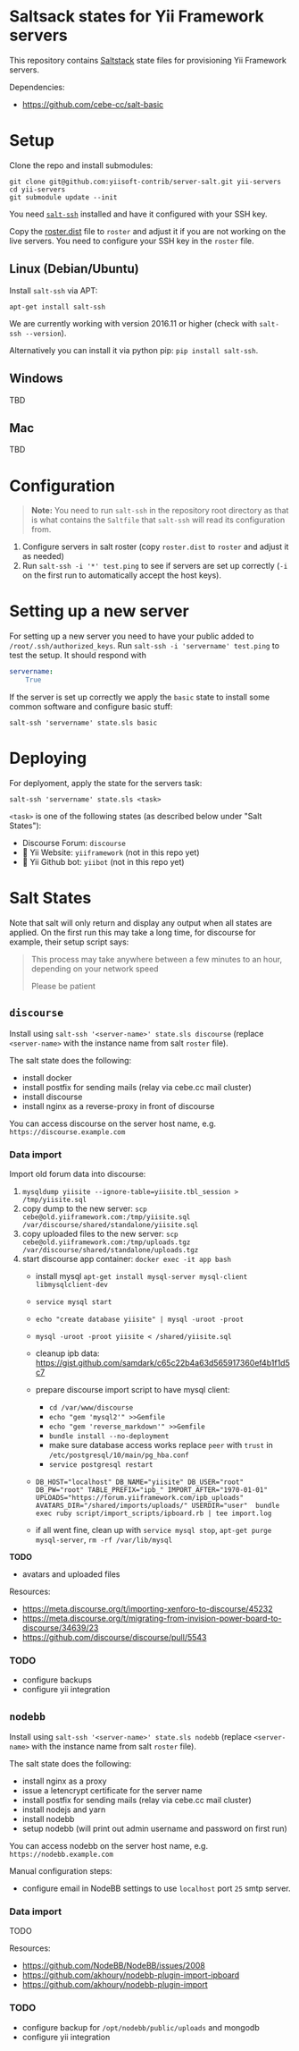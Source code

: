 # Saltsack states for Yii Framework servers

This repository contains [Saltstack](https://saltstack.com/salt-open-source/) state files for provisioning Yii Framework servers.

Dependencies:
- https://github.com/cebe-cc/salt-basic

# Setup

Clone the repo and install submodules:

    git clone git@github.com:yiisoft-contrib/server-salt.git yii-servers
    cd yii-servers
    git submodule update --init

You need [`salt-ssh`](https://docs.saltstack.com/en/latest/topics/ssh/index.html)
installed and have it configured with your SSH key.
 
Copy the [roster.dist](./roster.dist)  file to `roster` and adjust it if you are not working on the live servers.
You need to configure your SSH key in the `roster` file.

## Linux (Debian/Ubuntu)

Install `salt-ssh` via APT:

    apt-get install salt-ssh

We are currently working with version 2016.11 or higher (check with `salt-ssh --version`).

Alternatively you can install it via python pip: `pip install salt-ssh`.

## Windows

TBD

## Mac

TBD


# Configuration

> **Note:** You need to run `salt-ssh` in the repository root directory as that is what contains the `Saltfile` that `salt-ssh` will read its configuration from.

1. Configure servers in salt roster (copy `roster.dist` to `roster` and adjust it as needed)
2. Run `salt-ssh -i '*' test.ping` to see if servers are set up correctly (`-i` on the first run to automatically accept the host keys).

# Setting up a new server

For setting up a new server you need to have your public added to `/root/.ssh/authorized_keys`.
Run `salt-ssh -i 'servername' test.ping` to test the setup. It should respond with

```yaml
servername:
    True
```

If the server is set up correctly we apply the `basic` state to install some common software and configure basic stuff:

    salt-ssh 'servername' state.sls basic

# Deploying

For deplyoment, apply the state for the servers task:

    salt-ssh 'servername' state.sls <task>

`<task>` is one of the following states (as described below under "Salt States"):

- Discourse Forum: `discourse`
- :construction: Yii Website: `yiiframework` (not in this repo yet)
- :construction: Yii Github bot: `yiibot` (not in this repo yet)


# Salt States

Note that salt will only return and display any output when all states are applied.
On the first run this may take a long time, for discourse for example, their setup script says:

> This process may take anywhere between a few minutes to an hour, depending on your network speed
>
> Please be patient


## `discourse`

Install using `salt-ssh '<server-name>' state.sls discourse` (replace `<server-name>` with the instance name from salt `roster` file).

The salt state does the following:

- install docker
- install postfix for sending mails (relay via cebe.cc mail cluster)
- install discourse
- install nginx as a reverse-proxy in front of discourse

You can access discourse on the server host name, e.g. `https://discourse.example.com`

### Data import

Import old forum data into discourse:

1. `mysqldump yiisite --ignore-table=yiisite.tbl_session > /tmp/yiisite.sql`
2. copy dump to the new server: `scp cebe@old.yiiframework.com:/tmp/yiisite.sql /var/discourse/shared/standalone/yiisite.sql`
3. copy uploaded files to the new server: `scp cebe@old.yiiframework.com:/tmp/uploads.tgz /var/discourse/shared/standalone/uploads.tgz`
4. start discourse app container: `docker exec -it app bash`
   - install mysql `apt-get install mysql-server mysql-client libmysqlclient-dev`
   - `service mysql start`
   - `echo "create database yiisite" | mysql -uroot -proot`
   - `mysql -uroot -proot yiisite < /shared/yiisite.sql`
   - cleanup ipb data: https://gist.github.com/samdark/c65c22b4a63d565917360ef4b1f1d5c7
   - prepare discourse import script to have mysql client:
     - `cd /var/www/discourse`
     - `echo "gem 'mysql2'" >>Gemfile`
     - `echo "gem 'reverse_markdown'" >>Gemfile`
     - `bundle install --no-deployment`
     - make sure database access works replace `peer` with `trust` in `/etc/postgresql/10/main/pg_hba.conf`
     - `service postgresql restart`

   - `DB_HOST="localhost" DB_NAME="yiisite" DB_USER="root" DB_PW="root" TABLE_PREFIX="ipb_" IMPORT_AFTER="1970-01-01" UPLOADS="https://forum.yiiframework.com/ipb_uploads" AVATARS_DIR="/shared/imports/uploads/" USERDIR="user"  bundle exec ruby script/import_scripts/ipboard.rb | tee import.log`

   - if all went fine, clean up with `service mysql stop`, `apt-get purge mysql-server`, `rm -rf /var/lib/mysql`

**TODO**

- avatars and uploaded files

Resources:

- https://meta.discourse.org/t/importing-xenforo-to-discourse/45232
- https://meta.discourse.org/t/migrating-from-invision-power-board-to-discourse/34639/23
- https://github.com/discourse/discourse/pull/5543



### TODO

- configure backups
- configure yii integration


## `nodebb`

Install using `salt-ssh '<server-name>' state.sls nodebb` (replace `<server-name>` with the instance name from salt `roster` file).

The salt state does the following:

- install nginx as a proxy
- issue a letencrypt certificate for the server name
- install postfix for sending mails (relay via cebe.cc mail cluster)
- install nodejs and yarn
- install nodebb
- setup nodebb (will print out admin username and password on first run)

You can access nodebb on the server host name, e.g. `https://nodebb.example.com`

Manual configuration steps:

- configure email in NodeBB settings to use `localhost` port `25` smtp server.

### Data import

TODO

Resources:

- https://github.com/NodeBB/NodeBB/issues/2008
- https://github.com/akhoury/nodebb-plugin-import-ipboard
- https://github.com/akhoury/nodebb-plugin-import


### TODO

- configure backup for `/opt/nodebb/public/uploads` and mongodb
- configure yii integration

